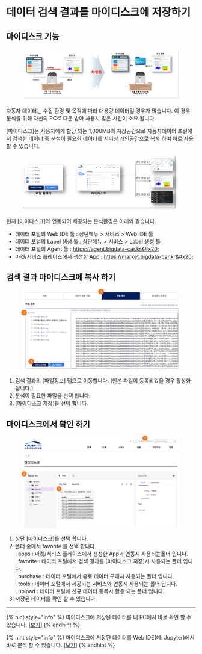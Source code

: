 # 데이터 검색 결과를 마이디스크에 저장하기

## 마이디스크 기능&#x20;

<figure><img src="../.gitbook/assets/image (74).png" alt=""><figcaption></figcaption></figure>

자동차 데이터는 수집 환경 및 목적에 따라 대용량 데이터일 경우가 많습니다. 이 경우 분석을 위해 자신의 PC로 다운 받아 사용시 많은 시간이 소요 됩니다.&#x20;

\[마이디스크]는 사용자에게 할당 되는 1,000MB의 저장공간으로 자동차데이터 포털에서 검색한 데이터 중 분석이 필요한 데이터를 서버상 개인공간으로  복사 하여 바로 사용 할 수 있습니다.&#x20;

<figure><img src="../.gitbook/assets/image (75).png" alt=""><figcaption></figcaption></figure>

현재 \[마이디스크]와 연동되어 제공되는 분석환경은 아래와 같습니다.&#x20;

* 데이터  포털의 Web IDE 툴 : 상단메뉴 > 서비스 > Web IDE 툴&#x20;
* 데이터 포털의 Label 생성 툴 : 상단메뉴 > 서비스 > Label 생성 툴
* 데이터 포털의 Agent 툴 : https://agent.bigdata-car.kr&#x20;
* 마켓/서비스 플레이스에서 생성한 App : https://market.bigdata-car.kr&#x20;

## 검색 결과 마이디스크에 복사 하기&#x20;

<figure><img src="../.gitbook/assets/image (76).png" alt=""><figcaption></figcaption></figure>

1. 검색 결과의 \[파일정보] 탭으로 이동합니다.  (원본 파일이 등록되었을 경우 활성화 됩니다.)
2. 분석이 필요한 파일을 선택 합니다.&#x20;
3. \[마이디스크 저장]을 선택 합니다.&#x20;

## 마이디스크에서 확인 하기&#x20;

<figure><img src="../.gitbook/assets/image (77).png" alt=""><figcaption></figcaption></figure>

1. 상단 \[마이디스크]를 선택 합니다.&#x20;
2. 폴더 중에서 favorite 를 선택 합니다. \
   . apps : 마켓/서비스 플레이스에서 생성한 App과 연동시 사용되는폴더 입니다. \
   . favorite : 데이터 포털에서 검색 결과를 \[마이디스크 저장]시 사용되는 폴더 입니다. \
   . purchase : 데이터 포털에서 유료 데이터 구매시 사용되는 폴더 입니다. \
   . tools : 데이터 포털에서 제공되는 서비스와 연동시 사용되는 폴더 입니다. \
   . upload : 데이터 포털에 신규 데이터 등록시 활용 되는 폴더 입니다.&#x20;
3. 저장된 데이터를 확인 할  수 있습니다.&#x20;

***

{% hint style="info" %}
마이디스크에 저장된 데이터를 내 PC에서 바로 확인 할 수 있습니다.  \[[보기](tip-pc.md)]
{% endhint %}

{% hint style="info" %}
마이디스크에 저장된 데이터를 Web IDE(예: Jupyter)에서 바로 분석 할 수 있습니다. \[[보기](ide-colab.md)]
{% endhint %}

